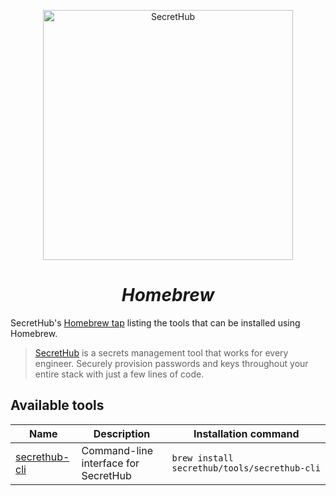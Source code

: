 <p align="center">
  <a href="https://secrethub.io">
    <img src="https://secrethub.io/img/secrethub-logo.svg" alt="SecretHub" width="400px"/>
  </a>
</p>
<h1 align="center">
  <i>Homebrew</i>
</h1>

SecretHub's [Homebrew tap][brew-tap] listing the tools that can be installed using Homebrew.

> [SecretHub][secrethub] is a secrets management tool that works for every engineer. Securely provision passwords and keys throughout your entire stack with just a few lines of code.


## Available tools

| Name | Description | Installation command |
|------|-------------|----------------------|
| [secrethub-cli][cli] | Command-line interface for SecretHub | `brew install secrethub/tools/secrethub-cli` |

[secrethub]: https://secrethub.io
[brew-tap]: https://docs.brew.sh/Taps
[cli]: https://github.com/secrethub/secrethub-cli
